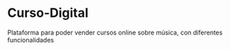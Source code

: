 # Curso-Digital
Plataforma para poder vender cursos online sobre música, con diferentes funcionalidades
